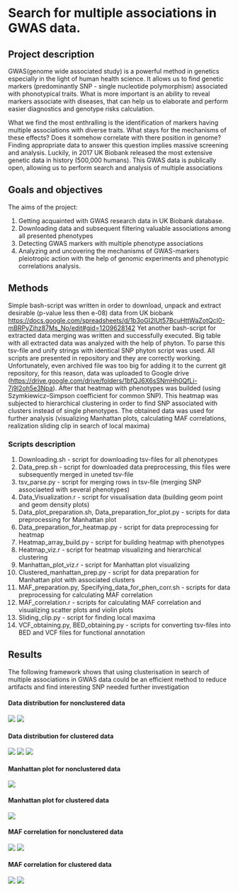 
# Search for multiple associations in GWAS data.

## Project description
GWAS(genome wide associated study) is a powerful method in genetics especially in the light of human health science. It allows us to find genetic markers (predominantly SNP - single nucleotide polymorphism) associated with phonotypical traits. What is more important is an ability to reveal markers associate with diseases, that can help us to elaborate and perform easier diagnostics and genotype risks calculation.

What we find the most enthralling is the identification of markers having multiple associations with diverse traits. What stays for the mechanisms of these effects? Does it somehow correlate with there position in genome?
Finding appropriate data to answer this question implies massive screening and analysis. Luckily, in 2017 UK Biobank released the most extensive genetic data in history (500,000 humans). This GWAS data is publically open, allowing us to perform search and analysis of multiple associations


## Goals and objectives
The aims of the project:
1) Getting acquainted with GWAS research data in UK Biobank database.
2) Downloading data and subsequent filtering valuable associations among all presented phenotypes
3) Detecting GWAS markers with multiple phenotype associations
4) Analyzing and uncovering the mechanisms of GWAS-markers pleiotropic action with the help of genomic experiments and phenotypic correlations analysis.

## Methods
Simple bash-script was written in order to download, unpack and extract desirable (p-value less then e-08) data from UK biobank 
https://docs.google.com/spreadsheets/d/1b3oGI2lUt57BcuHttWaZotQcI0-mBRPyZihz87Ms_No/edit#gid=1209628142
Yet another bash-script for extracted data merging was written and successfully executed. 
Big table with all extracted data was analyzed with the help of phyton. To parse this tsv-file and unify strings with identical SNP phyton script was used.
All scripts are presented in repository and they are correctly working. 
Unfortunately, even archived file was too big for adding it to the current git repository, for this reason, data was uploaded to Google drive
(https://drive.google.com/drive/folders/1bfQJ6X6sSNmHh0QfLi-7j9l2oh5e3Npa).	
After that heatmap with phenotypes was builded (using Szymkiewicz–Simpson coefficient for common SNP).
This heatmap was subjected to hierarchical clustering in order to find SNP associated with clusters instead of single phenotypes.
The obtained data was used for further analysis (visualizing Manhattan plots, calculating MAF correlations, realization sliding clip in search of local maxima)

### Scripts description
1. Downloading.sh - script for downloading tsv-files for all phenotypes  
2. Data_prep.sh - script for downloaded data preprocessing, this files were subsequently merged in uneted tsv-file  
3. tsv_parse.py - script for merging rows in tsv-file (merging SNP associaeted with several phenotypes)  
4. Data_Visualization.r - script for visualisation data (building geom point and geom density plots)  
5. Data_plot_preparation.sh, Data_preparation_for_plot.py - scripts for data preprocessing for Manhattan plot  
6. Data_preparation_for_heatmap.py - script for  data preprocessing for heatmap  
7. Heatmap_array_build.py - script for building heatmap with phenotypes  
8. Heatmap_viz.r - script for heatmap visualizing and hierarchical clustering  
9. Manhattan_plot_viz.r - script for Manhattan plot visualizing  
10. Clustered_manhattan_prep.py - script for data preparation for Manhattan plot with associated clusters  
11. MAF_preparation.py, Specifying_data_for_phen_corr.sh - scripts for data preprocessing for calculating MAF correlation  
12. MAF_correlation.r - scripts for calculating MAF correlation and visualizing scatter plots and violin plots  
13. Sliding_clip.py - script for finding local maxima  
14. VCF_obtaining.py, BED_obtaining.py - scripts for converting tsv-files into BED and VCF files for functional annotation  

## Results 
The following framework shows that using clusterisation in search of multiple associations in GWAS data could be an efficient method to reduce artifacts and find interesting SNP needed further investigation
#### Data distribution for nonclustered data
  ![](https://github.com/anton-shikov/GWAS_project/blob/master/results/geom_point_09.jpeg?raw=true)
  ![](https://github.com/anton-shikov/GWAS_project/blob/master/results/geom_point_09.jpeg?raw=true)
#### Data distribution for clustered data
  ![](https://github.com/anton-shikov/GWAS_project/blob/master/results/Clust_geom_point.jpeg?raw=true)
  ![](https://github.com/anton-shikov/GWAS_project/blob/master/results/Clustered_density_clust_09.jpeg?raw=true)
  ![](https://github.com/anton-shikov/GWAS_project/blob/master/results/hist.jpeg?raw=true)
#### Manhattan plot for nonclustered data
  ![](https://github.com/anton-shikov/GWAS_project/blob/master/results/Manhattan_09.jpeg?raw=true)
#### Manhattan plot for clustered data
  ![](https://github.com/anton-shikov/GWAS_project/blob/master/results/Clustered_Manhattan_09.jpeg?raw=true) 
#### MAF correlation for nonclustered data
  ![](https://github.com/anton-shikov/GWAS_project/blob/master/results/scatter_09.jpeg?raw=true)
  ![](https://github.com/anton-shikov/GWAS_project/blob/master/results/Violin_09.jpeg?raw=true)
#### MAF correlation for clustered data
  ![](https://github.com/anton-shikov/GWAS_project/blob/master/results/Clust_scatter_09.jpeg?raw=true)
  ![](https://github.com/anton-shikov/GWAS_project/blob/master/results/Clust_violin_09.jpeg?raw=true)

